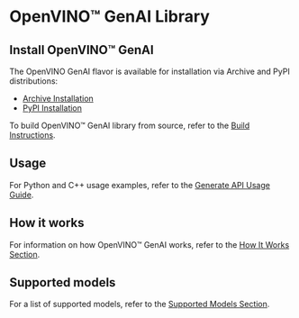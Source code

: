 # OpenVINO™ GenAI Library

## Install OpenVINO™ GenAI

The OpenVINO GenAI flavor is available for installation via Archive and PyPI distributions:
- [Archive Installation](./docs/INSTALL_ARCHIVE.md)
- [PyPI Installation](./docs/INSTALL_PYPI.md)

To build OpenVINO™ GenAI library from source, refer to the [Build Instructions](./docs/BUILD.md).

## Usage

For Python and C++ usage examples, refer to the [Generate API Usage Guide](./docs/USAGE.md).

## How it works

For information on how OpenVINO™ GenAI works, refer to the [How It Works Section](./docs/HOW_IT_WORKS.md).

## Supported models

For a list of supported models, refer to the [Supported Models Section](./docs/SUPPORTED_MODELS.md).
